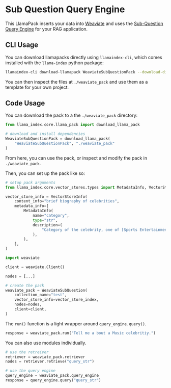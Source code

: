 # Sub Question Query Engine

This LlamaPack inserts your data into [Weaviate](https://weaviate.io/developers/weaviate) and uses the [Sub-Question Query Engine](https://gpt-index.readthedocs.io/en/latest/examples/query_engine/sub_question_query_engine.html) for your RAG application.

## CLI Usage

You can download llamapacks directly using `llamaindex-cli`, which comes installed with the `llama-index` python package:

```bash
llamaindex-cli download-llamapack WeaviateSubQuestionPack --download-dir ./weaviate_pack
```

You can then inspect the files at `./weaviate_pack` and use them as a template for your own project.

## Code Usage

You can download the pack to a the `./weaviate_pack` directory:

```python
from llama_index.core.llama_pack import download_llama_pack

# download and install dependencies
WeaviateSubQuestionPack = download_llama_pack(
    "WeaviateSubQuestionPack", "./weaviate_pack"
)
```

From here, you can use the pack, or inspect and modify the pack in `./weaviate_pack`.

Then, you can set up the pack like so:

```python
# setup pack arguments
from llama_index.core.vector_stores.types import MetadataInfo, VectorStoreInfo

vector_store_info = VectorStoreInfo(
    content_info="brief biography of celebrities",
    metadata_info=[
        MetadataInfo(
            name="category",
            type="str",
            description=(
                "Category of the celebrity, one of [Sports Entertainment, Business, Music]"
            ),
        ),
    ],
)

import weaviate

client = weaviate.Client()

nodes = [...]

# create the pack
weaviate_pack = WeaviateSubQuestion(
    collection_name="test",
    vector_store_info=vector_store_index,
    nodes=nodes,
    client=client,
)
```

The `run()` function is a light wrapper around `query_engine.query()`.

```python
response = weaviate_pack.run("Tell me a bout a Music celebritiy.")
```

You can also use modules individually.

```python
# use the retreiver
retriever = weaviate_pack.retriever
nodes = retriever.retrieve("query_str")

# use the query engine
query_engine = weaviate_pack.query_engine
response = query_engine.query("query_str")
```
